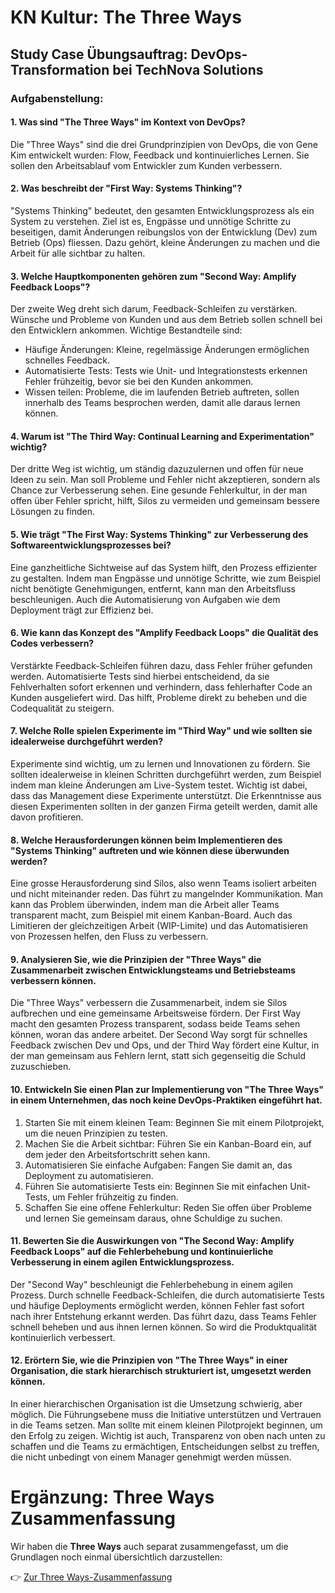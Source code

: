 # KN Kultur: The Three Ways

## Study Case Übungsauftrag: DevOps-Transformation bei TechNova Solutions

### Aufgabenstellung:

#### 1. Was sind "The Three Ways" im Kontext von DevOps?

Die "Three Ways" sind die drei Grundprinzipien von DevOps, die von Gene Kim entwickelt wurden: Flow, Feedback und kontinuierliches Lernen. Sie sollen den Arbeitsablauf vom Entwickler zum Kunden verbessern.

#### 2. Was beschreibt der "First Way: Systems Thinking"?

"Systems Thinking" bedeutet, den gesamten Entwicklungsprozess als ein System zu verstehen. Ziel ist es, Engpässe und unnötige Schritte zu beseitigen, damit Änderungen reibungslos von der Entwicklung (Dev) zum Betrieb (Ops) fliessen. Dazu gehört, kleine Änderungen zu machen und die Arbeit für alle sichtbar zu halten.

#### 3. Welche Hauptkomponenten gehören zum "Second Way: Amplify Feedback Loops"?

Der zweite Weg dreht sich darum, Feedback-Schleifen zu verstärken. Wünsche und Probleme von Kunden und aus dem Betrieb sollen schnell bei den Entwicklern ankommen. Wichtige Bestandteile sind:

- Häufige Änderungen: Kleine, regelmässige Änderungen ermöglichen schnelles Feedback.
- Automatisierte Tests: Tests wie Unit- und Integrationstests erkennen Fehler frühzeitig, bevor sie bei den Kunden ankommen.
- Wissen teilen: Probleme, die im laufenden Betrieb auftreten, sollen innerhalb des Teams besprochen werden, damit alle daraus lernen können.

#### 4. Warum ist "The Third Way: Continual Learning and Experimentation" wichtig?

Der dritte Weg ist wichtig, um ständig dazuzulernen und offen für neue Ideen zu sein. Man soll Probleme und Fehler nicht akzeptieren, sondern als Chance zur Verbesserung sehen. Eine gesunde Fehlerkultur, in der man offen über Fehler spricht, hilft, Silos zu vermeiden und gemeinsam bessere Lösungen zu finden.

#### 5. Wie trägt "The First Way: Systems Thinking" zur Verbesserung des Softwareentwicklungsprozesses bei?

Eine ganzheitliche Sichtweise auf das System hilft, den Prozess effizienter zu gestalten. Indem man Engpässe und unnötige Schritte, wie zum Beispiel nicht benötigte Genehmigungen, entfernt, kann man den Arbeitsfluss beschleunigen. Auch die Automatisierung von Aufgaben wie dem Deployment trägt zur Effizienz bei.

#### 6. Wie kann das Konzept des "Amplify Feedback Loops" die Qualität des Codes verbessern?

Verstärkte Feedback-Schleifen führen dazu, dass Fehler früher gefunden werden. Automatisierte Tests sind hierbei entscheidend, da sie Fehlverhalten sofort erkennen und verhindern, dass fehlerhafter Code an Kunden ausgeliefert wird. Das hilft, Probleme direkt zu beheben und die Codequalität zu steigern.

#### 7. Welche Rolle spielen Experimente im "Third Way" und wie sollten sie idealerweise durchgeführt werden?

Experimente sind wichtig, um zu lernen und Innovationen zu fördern. Sie sollten idealerweise in kleinen Schritten durchgeführt werden, zum Beispiel indem man kleine Änderungen am Live-System testet. Wichtig ist dabei, dass das Management diese Experimente unterstützt. Die Erkenntnisse aus diesen Experimenten sollten in der ganzen Firma geteilt werden, damit alle davon profitieren.

#### 8. Welche Herausforderungen können beim Implementieren des "Systems Thinking" auftreten und wie können diese überwunden werden?

Eine grosse Herausforderung sind Silos, also wenn Teams isoliert arbeiten und nicht miteinander reden. Das führt zu mangelnder Kommunikation. Man kann das Problem überwinden, indem man die Arbeit aller Teams transparent macht, zum Beispiel mit einem Kanban-Board. Auch das Limitieren der gleichzeitigen Arbeit (WIP-Limite) und das Automatisieren von Prozessen helfen, den Fluss zu verbessern.

#### 9. Analysieren Sie, wie die Prinzipien der "Three Ways" die Zusammenarbeit zwischen Entwicklungsteams und Betriebsteams verbessern können.

Die "Three Ways" verbessern die Zusammenarbeit, indem sie Silos aufbrechen und eine gemeinsame Arbeitsweise fördern. Der First Way macht den gesamten Prozess transparent, sodass beide Teams sehen können, woran das andere arbeitet. Der Second Way sorgt für schnelles Feedback zwischen Dev und Ops, und der Third Way fördert eine Kultur, in der man gemeinsam aus Fehlern lernt, statt sich gegenseitig die Schuld zuzuschieben.

#### 10. Entwickeln Sie einen Plan zur Implementierung von "The Three Ways" in einem Unternehmen, das noch keine DevOps-Praktiken eingeführt hat.

1. Starten Sie mit einem kleinen Team: Beginnen Sie mit einem Pilotprojekt, um die neuen Prinzipien zu testen.
2. Machen Sie die Arbeit sichtbar: Führen Sie ein Kanban-Board ein, auf dem jeder den Arbeitsfortschritt sehen kann.
3. Automatisieren Sie einfache Aufgaben: Fangen Sie damit an, das Deployment zu automatisieren.
4. Führen Sie automatisierte Tests ein: Beginnen Sie mit einfachen Unit-Tests, um Fehler frühzeitig zu finden.
5. Schaffen Sie eine offene Fehlerkultur: Reden Sie offen über Probleme und lernen Sie gemeinsam daraus, ohne Schuldige zu suchen.

#### 11. Bewerten Sie die Auswirkungen von "The Second Way: Amplify Feedback Loops" auf die Fehlerbehebung und kontinuierliche Verbesserung in einem agilen Entwicklungsprozess.

Der "Second Way" beschleunigt die Fehlerbehebung in einem agilen Prozess. Durch schnelle Feedback-Schleifen, die durch automatisierte Tests und häufige Deployments ermöglicht werden, können Fehler fast sofort nach ihrer Entstehung erkannt werden. Das führt dazu, dass Teams Fehler schnell beheben und aus ihnen lernen können. So wird die Produktqualität kontinuierlich verbessert.

#### 12. Erörtern Sie, wie die Prinzipien von "The Three Ways" in einer Organisation, die stark hierarchisch strukturiert ist, umgesetzt werden können.

In einer hierarchischen Organisation ist die Umsetzung schwierig, aber möglich. Die Führungsebene muss die Initiative unterstützen und Vertrauen in die Teams setzen. Man sollte mit einem kleinen Pilotprojekt beginnen, um den Erfolg zu zeigen. Wichtig ist auch, Transparenz von oben nach unten zu schaffen und die Teams zu ermächtigen, Entscheidungen selbst zu treffen, die nicht unbedingt von einem Manager genehmigt werden müssen.

# Ergänzung: Three Ways Zusammenfassung

Wir haben die **Three Ways** auch separat zusammengefasst, um die Grundlagen noch einmal übersichtlich darzustellen:

👉 [Zur Three Ways-Zusammenfassung](./THREEWAYS.md)
